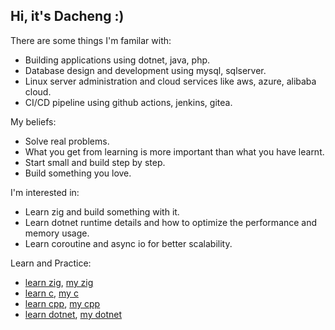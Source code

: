 ## Hi, it's Dacheng :)

There are some things I'm familar with:
- Building applications using dotnet, java, php.
- Database design and development using mysql, sqlserver.
- Linux server administration and cloud services like aws, azure, alibaba cloud.
- CI/CD pipeline using github actions, jenkins, gitea.

My beliefs:
- Solve real problems.
- What you get from learning is more important than what you have learnt.
- Start small and build step by step.
- Build something you love.

I'm interested in:
- Learn zig and build something with it.
- Learn dotnet runtime details and how to optimize the performance and memory usage.
- Learn coroutine and async io for better scalability.

Learn and Practice:
- [learn zig](https://github.com/dacheng-learn/zig), [my zig](https://github.com/dacheng-zig)
- [learn c](https://github.com/dacheng-learn/c), [my c](https://github.com/dacheng-c)
- [learn cpp](https://github.com/dacheng-learn/cpp), [my cpp](https://github.com/dacheng-cpp)
- [learn dotnet](https://github.com/dacheng-learn/dotnet), [my dotnet](https://github.com/dacheng-dotnet)
